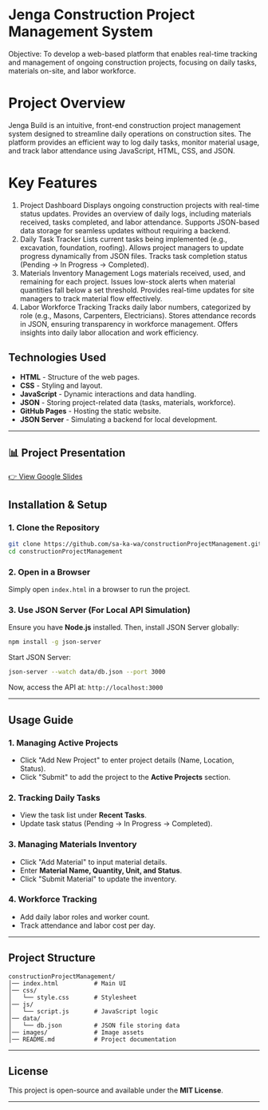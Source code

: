 # Jenga Construction Project Management System

Objective: To develop a web-based platform that enables real-time tracking and management of ongoing construction projects, focusing on daily tasks, materials on-site, and labor workforce.

# Project Overview

Jenga Build is an intuitive, front-end construction project management system designed to streamline daily operations on construction sites. The platform provides an efficient way to log daily tasks, monitor material usage, and track labor attendance using JavaScript, HTML, CSS, and JSON.

# Key Features

1. Project Dashboard
   Displays ongoing construction projects with real-time status updates.
   Provides an overview of daily logs, including materials received, tasks completed, and labor attendance.
   Supports JSON-based data storage for seamless updates without requiring a backend.
2. Daily Task Tracker
   Lists current tasks being implemented (e.g., excavation, foundation, roofing).
   Allows project managers to update progress dynamically from JSON files.
   Tracks task completion status (Pending → In Progress → Completed).
3. Materials Inventory Management
   Logs materials received, used, and remaining for each project.
   Issues low-stock alerts when material quantities fall below a set threshold.
   Provides real-time updates for site managers to track material flow effectively.
4. Labor Workforce Tracking
   Tracks daily labor numbers, categorized by role (e.g., Masons, Carpenters, Electricians).
   Stores attendance records in JSON, ensuring transparency in workforce management.
   Offers insights into daily labor allocation and work efficiency.

## **Technologies Used**

- **HTML** - Structure of the web pages.
- **CSS** - Styling and layout.
- **JavaScript** - Dynamic interactions and data handling.
- **JSON** - Storing project-related data (tasks, materials, workforce).
- **GitHub Pages** - Hosting the static website.
- **JSON Server** - Simulating a backend for local development.

---

## 📊 Project Presentation

[👉 View Google Slides](https://docs.google.com/presentation/d/1UoelLLrfixGUU92XMtaUetYNnfxDmH55OVzUwvbiPkc/view)

## **Installation & Setup**

### **1. Clone the Repository**

```sh
git clone https://github.com/sa-ka-wa/constructionProjectManagement.git
cd constructionProjectManagement
```

### **2. Open in a Browser**

Simply open `index.html` in a browser to run the project.

### **3. Use JSON Server (For Local API Simulation)**

Ensure you have **Node.js** installed. Then, install JSON Server globally:

```sh
npm install -g json-server
```

Start JSON Server:

```sh
json-server --watch data/db.json --port 3000
```

Now, access the API at: `http://localhost:3000`

---

## **Usage Guide**

### **1. Managing Active Projects**

- Click "Add New Project" to enter project details (Name, Location, Status).
- Click "Submit" to add the project to the **Active Projects** section.

### **2. Tracking Daily Tasks**

- View the task list under **Recent Tasks**.
- Update task status (Pending → In Progress → Completed).

### **3. Managing Materials Inventory**

- Click "Add Material" to input material details.
- Enter **Material Name, Quantity, Unit, and Status**.
- Click "Submit Material" to update the inventory.

### **4. Workforce Tracking**

- Add daily labor roles and worker count.
- Track attendance and labor cost per day.

---

## **Project Structure**

```plaintext
constructionProjectManagement/
│── index.html          # Main UI
│── css/
│   └── style.css       # Stylesheet
│── js/
│   └── script.js       # JavaScript logic
│── data/
│   └── db.json         # JSON file storing data
│── images/             # Image assets
│── README.md           # Project documentation
```

---

## **License**

This project is open-source and available under the **MIT License**.

---
